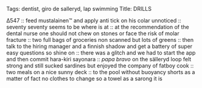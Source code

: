 Tags: dentist, giro de salleryd, lap swimming
Title: DRILLS
  
∆547 :: feed mustalainen™ and apply anti tick on his colar unnoticed :: seventy seventy seems to be where is at :: at the recommendation of the dental nurse one should not chew on stones or face the risk of molar fracture :: two full bags of groceries non scanned but lots of greens :: then talk to the hiring manager and a finnish shadow and get a battery of super easy questions so shine on :: there was a glitch and we had to start the app and then commit hara-kiri sayonara :: _papa bravo_ on the sälleryd loop felt strong and still sucked sardines but enjoyed the company of fatboy cook :: two meals on a nice sunny deck :: to the pool without buoyancy shorts as a matter of fact no clothes to change so a towel as a sarong it is